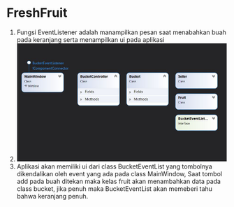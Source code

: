 # FreshFruit
1. Fungsi EventListener adalah manampilkan pesan saat menabahkan buah pada keranjang serta menampilkan ui pada aplikasi
2. ![alt text](https://github.com/LouisMelkisedekWee/FreshFruit/blob/master/ClassDiagram.JPG)
3. Aplikasi akan memiliki ui dari class BucketEventList yang tombolnya dikendalikan oleh event yang ada pada class MainWindow, Saat tombol add pada buah ditekan maka kelas fruit akan menambahkan data pada class bucket, jika penuh maka BucketEventList akan memeberi tahu bahwa keranjang penuh.
